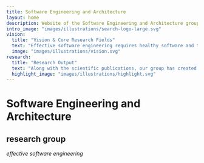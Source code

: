 ```yaml
---
title: Software Engineering and Architecture
layout: home
description: Website of the Software Engineering and Architecture group of the Faculty of Science and Engineering of the University of Groningen.
intro_image: "images/illustrations/search-logo-large.svg"
vision:
  title: "Vision & Core Research Fields"
  text: "Effective software engineering requires healthy software and teams. A healthy software is maintainable, well-performing, with low technical debt, and based on sound design decisions. A healthy team is productive, diverse and inclusive. And healthy software and team amplify each other.  Our research enables the software industry to improve their software and team health."
  image: "images/illustrations/vision.svg"
research:
  title: "Research Output"
  text: "Along with the scientific publications, our group has created approaches, tools and datasets. (UNDER CONSTRUCTION... list three examples)"
  highlight_image: "images/illustrations/highlight.svg"
---
```


# Software Engineering and Architecture

## research group

*effective software engineering*
